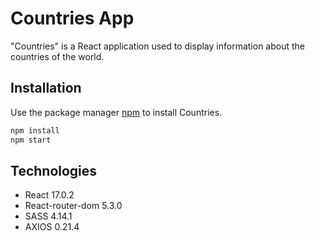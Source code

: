 # Countries App

"Countries" is a React application used to display information about the countries of the world.

## Installation

Use the package manager [npm](https://nodejs.org/en/) to install Countries.

```bash
npm install
npm start
```

## Technologies

- React 17.0.2
- React-router-dom 5.3.0
- SASS 4.14.1
- AXIOS 0.21.4
